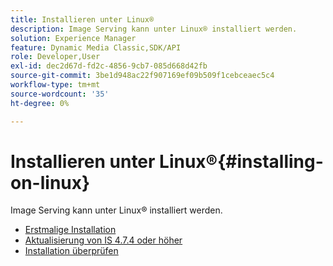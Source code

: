 ```yaml
---
title: Installieren unter Linux®
description: Image Serving kann unter Linux® installiert werden.
solution: Experience Manager
feature: Dynamic Media Classic,SDK/API
role: Developer,User
exl-id: dec2d67d-fd2c-4856-9cb7-085d668d42fb
source-git-commit: 3be1d948ac22f907169ef09b509f1cebceaec5c4
workflow-type: tm+mt
source-wordcount: '35'
ht-degree: 0%

---
```


# Installieren unter Linux®{#installing-on-linux}

Image Serving kann unter Linux® installiert werden.

* [Erstmalige Installation](t-first-install-lin.md)
* [Aktualisierung von IS 4.7.4 oder höher](t-update-lin.md)
* [Installation überprüfen](t-verify-install-lin.md)
